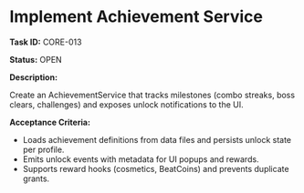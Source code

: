 # Implement Achievement Service

**Task ID:** CORE-013

**Status:** OPEN

**Description:**

Create an AchievementService that tracks milestones (combo streaks, boss clears, challenges) and exposes unlock notifications to the UI.

**Acceptance Criteria:**

- Loads achievement definitions from data files and persists unlock state per profile.
- Emits unlock events with metadata for UI popups and rewards.
- Supports reward hooks (cosmetics, BeatCoins) and prevents duplicate grants.
